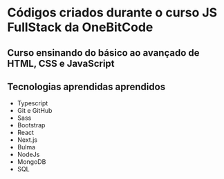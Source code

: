 # Códigos criados durante o curso JS FullStack da OneBitCode
## Curso ensinando do básico ao avançado de HTML, CSS e JavaScript
## Tecnologias aprendidas aprendidos 
* Typescript
* Git e GitHub
* Sass
* Bootstrap
* React
* Next.js
* Bulma
* NodeJs
* MongoDB
* SQL
